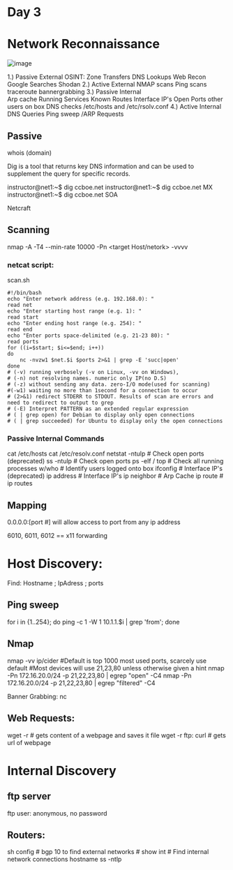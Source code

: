 # Day 3
# Network Reconnaissance

![image](https://github.com/SoulPiercer/COSC-Notes/assets/108113301/3da8dd9b-467e-478b-8477-64be5a3afe85)


1.) Passive External
    OSINT:
      Zone Transfers
      DNS Lookups
      Web Recon
      Google Searches
      Shodan
2.) Active External
    NMAP scans
    Ping scans
    traceroute
    bannergrabbing
3.) Passive Internal  
    Arp cache
    Running Services
    Known Routes
    Interface IP's
    Open Ports
    other users on box
    DNS checks /etc/hosts
    and /etc/rsolv.conf
4.) Active Internal
    DNS Queries
    Ping sweep /ARP Requests

## Passive

whois (domain)


Dig is a tool that returns key DNS information and can be used to supplement the query for specific records.

instructor@net1:~$ dig ccboe.net
instructor@net1:~$ dig ccboe.net MX
instructor@net1:~$ dig ccboe.net SOA

Netcraft

## Scanning
nmap -A -T4 --min-rate 10000 -Pn <target Host/netork> -vvvv

### netcat script:
scan.sh

    #!/bin/bash
    echo "Enter network address (e.g. 192.168.0): "
    read net
    echo "Enter starting host range (e.g. 1): "
    read start
    echo "Enter ending host range (e.g. 254): "
    read end
    echo "Enter ports space-delimited (e.g. 21-23 80): "
    read ports
    for ((i=$start; $i<=$end; i++))
    do
        nc -nvzw1 $net.$i $ports 2>&1 | grep -E 'succ|open'
    done
    # (-v) running verbosely (-v on Linux, -vv on Windows),
    # (-n) not resolving names. numeric only IP(no D.S)
    # (-z) without sending any data. zero-I/O mode(used for scanning)
    #(-w1) waiting no more than 1second for a connection to occur
    # (2>&1) redirect STDERR to STDOUT. Results of scan are errors and need to redirect to output to grep
    # (-E) Interpret PATTERN as an extended regular expression
    # ( | grep open) for Debian to display only open connections
    # ( | grep succeeded) for Ubuntu to display only the open connections

### Passive Internal Commands
  cat /etc/hosts
  cat /etc/resolv.conf
  netstat -ntulp      # Check open ports (deprecated)
  ss -ntulp           # Check open ports
  ps -elf / top       # Check all running processes
  w/who               # Identify users logged onto box
  ifconfig            # Interface IP's (deprecated)
  ip address          # Interface IP's
  ip neighbor         # Arp Cache
  ip route            # ip routes

## Mapping

0.0.0.0:[port #] will allow access to port from any ip address

6010, 6011, 6012 == x11 forwarding

# Host Discovery: 
Find: Hostname ; IpAdress ; ports

## Ping sweep
for i in {1..254}; do ping -c 1 -W 1 10.1.1.$i | grep 'from'; done
## Nmap
nmap -vv ip/cider
#Default is top 1000 most used ports, scarcely use default
#Most devices will use 21,23,80 unless otherwise given a hint
nmap -Pn 172.16.20.0/24 -p 21,22,23,80 | egrep "open" -C4
nmap -Pn 172.16.20.0/24 -p 21,22,23,80 | egrep "filtered" -C4

Banner Grabbing:
  nc  <ip> <port>

## Web Requests:
wget -r <ip>    # gets content of a webpage and saves it file
wget -r ftp:<ip>
curl <ip>     # gets url of webpage
# Internal Discovery

## ftp server
ftp <ip>
user: anonymous, no password
## Routers:
  sh config   # bgp 10 to find external networks  # 
  show int    # Find internal network connections
  hostname
  ss -ntlp
  
